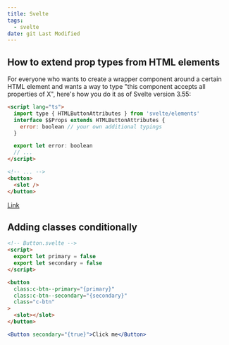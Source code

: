 ```yaml
---
title: Svelte
tags:
  - svelte
date: git Last Modified
---
```


## How to extend prop types from HTML elements

For everyone who wants to create a wrapper component around a certain HTML element and wants a way to type "this component accepts all properties of X", here's how you do it as of Svelte version 3.55:

```html
<script lang="ts">
  import type { HTMLButtonAttributes } from 'svelte/elements'
  interface $$Props extends HTMLButtonAttributes {
    error: boolean // your own additional typings
  }

  export let error: boolean
  // ...
</script>

<!-- ... -->
<button>
  <slot />
</button>
```

[Link](https://github.com/sveltejs/language-tools/issues/442#issuecomment-1359423782)

## Adding classes conditionally

```html
<!-- Button.svelte -->
<script>
  export let primary = false
  export let secondary = false
</script>

<button
  class:c-btn--primary="{primary}"
  class:c-btn--secondary="{secondary}"
  class="c-btn"
>
  <slot></slot>
</button>
```

```jsx
<Button secondary="{true}">Click me</Button>
```
